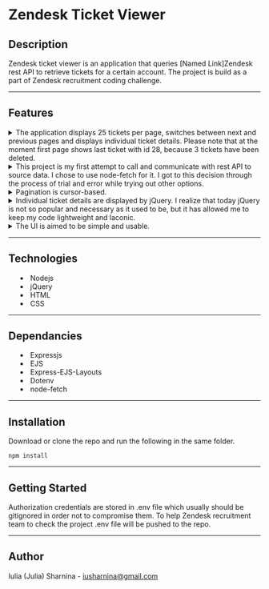 # Zendesk Ticket Viewer #

## Description
Zendesk ticket viewer is an application that queries [Named Link]Zendesk rest API to retrieve tickets for a certain account. The project is build as a part of Zendesk recruitment coding challenge.

- - - -

## Features
<details>
           <summary>The application displays 25 tickets per page, switches between next and previous pages and displays individual ticket details. Please note that at the moment first page shows last ticket with id 28, because 3 tickets have been deleted.
<details>
           <summary>This project is my first attempt to call and communicate with rest API to source data. I chose to use node-fetch for it. I got to this decision through the process of trial and error while trying out other options.
<details>
           <summary>Pagination is cursor-based.
<details>
           <summary>Individual ticket details are displayed by jQuery. I realize that today jQuery is not so popular and necessary as it used to be, but it has allowed me to keep my code lightweight and laconic. 
<details>
           <summary>The UI is aimed to be simple and usable.

- - - -

## Technologies
* Nodejs
* jQuery
* HTML
* CSS

- - - -

## Dependancies
* Expressjs
* EJS
* Express-EJS-Layouts
* Dotenv
* node-fetch

- - - -

## Installation

Download or clone the repo and run the following in the same folder.

`npm install`

- - - -

## Getting Started

Authorization credentials are stored in .env file which usually should be gitignored in order not to compromise them. To help Zendesk recruitment team to check the project .env file will be pushed to the repo. 

- - - -

## Author
Iulia (Julia) Sharnina - iusharnina@gmail.com
